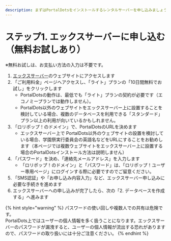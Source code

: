 ```yaml
---
description: まずはPortalDotsをインストールするレンタルサーバーを申し込みましょう。
---
```


# ステップ1. エックスサーバーに申し込む（無料お試しあり）

※無料お試しは、お支払い方法の入力は不要です。

1. [エックスサーバー](https://lolipop.jp)のウェブサイトにアクセスします
2. 「ご利用料金」ページへアクセスし、「ライト」プランの「10日間無料でお試し」をクリックします
   * PortalDotsの動作は、最低でも「ライト」プランの契約が必要です（エコノミープランでは動作しません）。
   * PortalDots以外のウェブサイトをエックスサーバー上に設置することを検討している場合、複数のデータベースを利用できる「スタンダード」プラン以上の利用が向いているかもしれません。
3. 「ロリポップ！のドメイン」で、PortalDotsのURLを決めます
   * エックスサーバー上で PortalDots以外のウェブサイトの設置を検討している場合、学園祭実行委員会の英語名などをURLにすることをお勧めします（本ページでは複数ウェブサイトをエックスサーバー上に設置する場合のPortalDotsインストール方法は説明しません）
4. 「パスワード」を決め、「連絡先メールアドレス」を入力します
   * 「ロリポップ！のドメイン」と「パスワード」は、「ロリポップ！ユーザー専用ページ」にログインする際に必要ですのでご留意ください。
5. 「SMS認証」や「お申し込み内容入力」など、エックスサーバー申し込みに必要な手続きを進めます
6. エックスサーバーへの申し込みが完了したら、次の「2. データベースを作成する」へ進みます

{% hint style="warning" %}
パスワードの使い回しや複数人での共有は危険です。\
PortalDots上ではユーザーの個人情報を多く扱うことになります。エックスサーバーのパスワードが漏洩すると、ユーザーの個人情報が流出する恐れがありますので、パスワードの取り扱いには十分ご注意ください。
{% endhint %}

